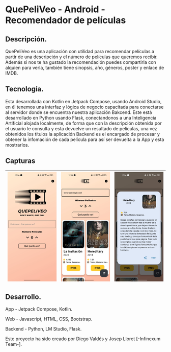 # QuePeliVeo - Android - Recomendador de películas

## Descripción.

QuePeliVeo es una aplicación con utilidad para recomendar películas a partir de una descripción y el número de películas que queremos recibir. Además si nos te ha gustado la recomendación puedes compartirla con alquien para verla, también tiene sinopsis, año, géneros, poster y enlace de IMDB.

## Tecnología.

Esta desarrollada con Kotlin en Jetpack Compose, usando Android Studio, en él tenemos una interfaz y lógica de negocio capacitada para conectarse al servidor donde se encuentra nuestra aplicación Bakcend. Este está desarrollado en Python usando Flask, conectandonos a una Inteligencia Artificial alojada localmente, de forma que con la descripción obtenida por el usuario le consulta y esta devuelve un resultado de películas, una vez obtenidos los títulos la aplicación Backend es el encargado de procesar y obtener la infomación de cada película para así ser devuelta a la App y esta mostrarlos.

## Capturas

<!-- ![Alt text](./img/1.jpg?raw=true "Captura 1")
![Alt text](./img/2.jpg?raw=true "Captura 2")
![Alt text](./img/3.jpg?raw=true "Captura 3") -->
| ![Alt text](./img/1.jpg?raw=true "Captura 1") | ![Alt text](./img/2.jpg?raw=true "Captura 2") | ![Alt text](./img/3.jpg?raw=true "Captura 3") |
|:---------------------------------------------:|:---------------------------------------------:|:---------------------------------------------:|


## Desarrollo.

App - Jetpack Compose, Kotlin.

Web - Javascript, HTML, CSS, Bootstrap.

Backend - Python, LM Studio, Flask.

Este proyecto ha sido creado por Diego Valdés y Josep Lloret [-Infinexum Team-].


